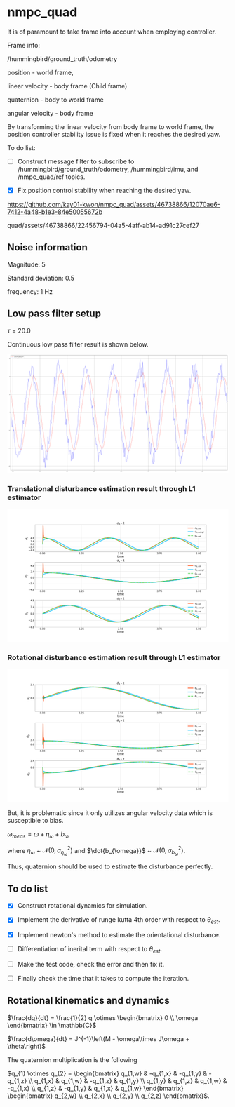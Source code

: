 # nmpc_quad

It is of paramount to take frame into account when employing controller.

Frame info:

/hummingbird/ground_truth/odometry

position - world frame,

linear velocity - body frame (Child frame)

quaternion - body to world frame

angular velocity - body frame

By transforming the linear velocity from body frame to world frame, the position controller stability issue is fixed when it reaches the desired yaw.


To do list:

- [ ] Construct message filter to subscribe to /hummingbird/ground_truth/odometry, /hummingbird/imu, and /nmpc_quad/ref topics.

- [x] Fix position control stability when reaching the desired yaw.

https://github.com/kay01-kwon/nmpc_quad/assets/46738866/12070ae6-7412-4a48-b1e3-84e50055672b

quad/assets/46738866/22456794-04a5-4aff-ab14-ad91c27cef27


## Noise information

Magnitude: 5

Standard deviation: 0.5

frequency: 1 Hz


## Low pass filter setup

$\tau$ = 20.0

Continuous low pass filter result is shown below. 

<img src='l1_estimator/figures/ros_low_pass_filter_test_result.png'>


### Translational disturbance estimation result through L1 estimator

<img src='l1_estimator/figures/disturbance_estimation_result(trans).png'>

### Rotational disturbance estimation result through L1 estimator
<img src='l1_estimator/figures/disturbance_estimation_result(orien).png'>

But, it is problematic since it only utilizes angular velocity data which is susceptible to bias.

$\omega_{meas} = \omega + \eta_{\omega} + b_{\omega}$

where $\eta_{\omega}$ ~ $\mathcal{N}(0,\sigma_{\eta_{\omega}}^{2})$ and 
$\dot{b_{\omega}}$ ~ $\mathcal{N}(0,\sigma_{b_{\omega}}^2)$.

Thus, quaternion should be used to estimate the disturbance perfectly.

## To do list

- [x] Construct rotational dynamics for simulation.

- [x] Implement the derivative of runge kutta 4th order with respect to $\theta_{est}$.

- [x] Implement newton's method to estimate the orientational disturbance.

- [ ] Differentiation of inerital term with respect to $\theta_{est}$.

- [ ] Make the test code, check the error and then fix it.

- [ ] Finally check the time that it takes to compute the iteration.

## Rotational kinematics and dynamics

$`\frac{dq}{dt} = \frac{1}{2} q \otimes 
\begin{bmatrix}
0 \\
\omega
\end{bmatrix} \in \mathbb{C}`$

$\frac{d\omega}{dt} = J^{-1}\left(M - \omega\times J\omega + \theta\right)$

The quaternion multiplication is the following

$`q_{1} \otimes q_{2}
= \begin{bmatrix}
q_{1,w} & -q_{1,x} & -q_{1,y} & -q_{1,z} \\
q_{1,x} & q_{1,w} & -q_{1,z} & q_{1,y} \\
q_{1,y} & q_{1,z} & q_{1,w} & -q_{1,x} \\
q_{1,z} & -q_{1,y} & q_{1,x} & q_{1,w}
\end{bmatrix}
\begin{bmatrix}
q_{2,w} \\
q_{2,x} \\
q_{2,y} \\
q_{2,z}
\end{bmatrix}`$.